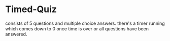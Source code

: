# Timed-Quiz

consists of 5 questions and multiple choice answers. 
there's a timer running which comes down to 0 once time is over or all questions have been answered.